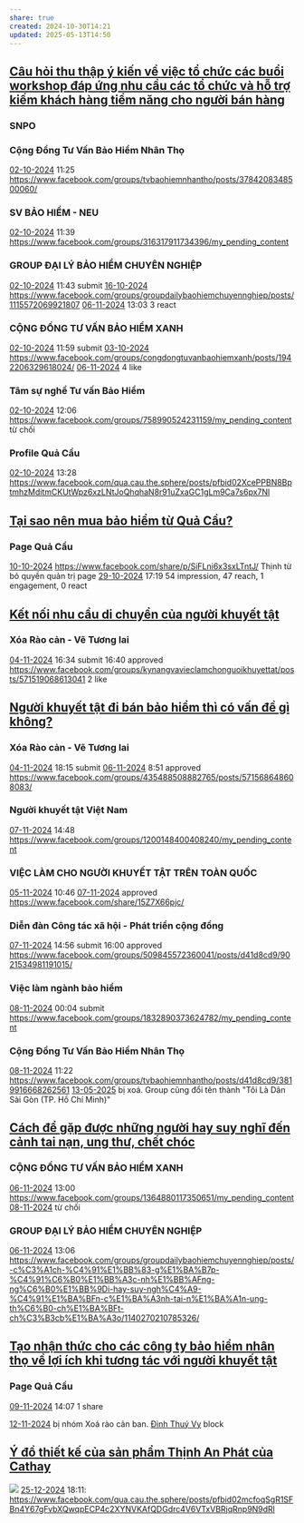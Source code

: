 ```yaml
---
share: true
created: 2024-10-30T14:21
updated: 2025-05-13T14:50
---
```

## [Câu hỏi thu thập ý kiến về việc tổ chức các buổi workshop đáp ứng nhu cầu các tổ chức và hỗ trợ kiếm khách hàng tiềm năng cho người bán hàng](../M%E1%BA%A1ng%20k%E1%BA%BFt%20n%E1%BB%91i%20nhu%20c%E1%BA%A7u/C%C3%A2u%20h%E1%BB%8Fi%20thu%20th%E1%BA%ADp%20%C3%BD%20ki%E1%BA%BFn%20v%E1%BB%81%20vi%E1%BB%87c%20t%E1%BB%95%20ch%E1%BB%A9c%20c%C3%A1c%20bu%E1%BB%95i%20workshop%20%C4%91%C3%A1p%20%E1%BB%A9ng%20nhu%20c%E1%BA%A7u%20c%C3%A1c%20t%E1%BB%95%20ch%E1%BB%A9c%20v%C3%A0%20h%E1%BB%97%20tr%E1%BB%A3%20ki%E1%BA%BFm%20kh%C3%A1ch%20h%C3%A0ng%20ti%E1%BB%81m%20n%C4%83ng%20cho%20ng%C6%B0%E1%BB%9Di%20b%C3%A1n%20h%C3%A0ng.md)
### SNPO
### Cộng Đồng Tư Vấn Bảo Hiểm Nhân Thọ
[02-10-2024](02-10-2024.md) 11:25 https://www.facebook.com/groups/tvbaohiemnhantho/posts/3784208348500060/

### SV BẢO HIỂM - NEU
[02-10-2024](02-10-2024.md) 11:39 https://www.facebook.com/groups/316317911734396/my_pending_content

### GROUP ĐẠI LÝ BẢO HIỂM CHUYÊN NGHIỆP
[02-10-2024](02-10-2024.md) 11:43 submit
[16-10-2024](16-10-2024.md) https://www.facebook.com/groups/groupdailybaohiemchuyennghiep/posts/1115572069921807
[06-11-2024](06-11-2024.md) 13:03 3 react

### CỘNG ĐỒNG TƯ VẤN BẢO HIỂM XANH
[02-10-2024](02-10-2024.md) 11:59 submit
[03-10-2024](03-10-2024.md) https://www.facebook.com/groups/congdongtuvanbaohiemxanh/posts/1942206329618024/
[06-11-2024](06-11-2024.md) 4 like
### Tâm sự nghề Tư vấn Bảo Hiểm
[02-10-2024](02-10-2024.md) 12:06 https://www.facebook.com/groups/758990524231159/my_pending_content
từ chối
### Profile Quả Cầu
[02-10-2024](02-10-2024.md) 13:28 https://www.facebook.com/qua.cau.the.sphere/posts/pfbid02XcePPBN8BptmhzMditmCKUtWpz6xzLNtJoQhqhaN8r91uZxaGC1gLm9Ca7s6px7Nl

## [Tại sao nên mua bảo hiểm từ Quả Cầu?](../../%F0%9F%93%9CT%C3%A0i%20nguy%C3%AAn/Qu%C3%A0%20t%E1%BA%B7ng/B%E1%BA%A3o%20hi%E1%BB%83m/index.md)
### Page Quả Cầu
[10-10-2024](10-10-2024.md) https://www.facebook.com/share/p/SiFLni6x3sxLTntJ/
Thịnh từ bỏ quyền quản trị page
[29-10-2024](29-10-2024.md) 17:19 54 impression, 47 reach, 1 engagement, 0 react

## [Kết nối nhu cầu di chuyển của người khuyết tật](../../%F0%9F%93%9CT%C3%A0i%20nguy%C3%AAn/%C3%9D%20t%C6%B0%E1%BB%9Fng%20ki%E1%BA%BFm%20ti%E1%BB%81n/3%20%C3%9D%20t%C6%B0%E1%BB%9Fng/Gia%20c%C3%B4ng%20gi%E1%BA%A3i%20ph%C3%A1p/K%E1%BA%BFt%20n%E1%BB%91i%20nhu%20c%E1%BA%A7u%20di%20chuy%E1%BB%83n%20c%E1%BB%A7a%20ng%C6%B0%E1%BB%9Di%20khuy%E1%BA%BFt%20t%E1%BA%ADt.md)
### Xóa Rào cản - Vẽ Tương lai 
[04-11-2024](04-11-2024.md) 16:34 submit
16:40 approved https://www.facebook.com/groups/kynangvavieclamchonguoikhuyettat/posts/571519068613041
2 like

## [Người khuyết tật đi bán bảo hiểm thì có vấn đề gì không?](../M%E1%BA%A1ng%20k%E1%BA%BFt%20n%E1%BB%91i%20nhu%20c%E1%BA%A7u/Ng%C6%B0%E1%BB%9Di%20khuy%E1%BA%BFt%20t%E1%BA%ADt/C%C3%A1c%20c%C3%A2u%20h%E1%BB%8Fi%20v%E1%BB%81%20ng%C6%B0%E1%BB%9Di%20khuy%E1%BA%BFt%20t%E1%BA%ADt.md#Người%20khuyết%20tật%20đi%20bán%20bảo%20hiểm%20thì%20có%20vấn%20đề%20gì%20không?)
### Xóa Rào cản - Vẽ Tương lai 
[04-11-2024](04-11-2024.md) 18:15 submit
[06-11-2024](06-11-2024.md) 8:51 approved https://www.facebook.com/groups/435488508882765/posts/571568648608083/

### Người khuyết tật Việt Nam
[07-11-2024](07-11-2024.md) 14:48 https://www.facebook.com/groups/1200148400408240/my_pending_content

### VIỆC LÀM CHO NGƯỜI KHUYẾT TẬT TRÊN TOÀN QUỐC
[05-11-2024](05-11-2024.md) 10:46 
[07-11-2024](07-11-2024.md) approved https://www.facebook.com/share/15Z7X66pjc/
### Diễn đàn Công tác xã hội - Phát triển cộng đồng
[07-11-2024](07-11-2024.md) 14:56 submit
16:00 approved https://www.facebook.com/groups/509845572360041/posts/d41d8cd9/9021534981191015/

### Việc làm ngành bảo hiểm
[08-11-2024](08-11-2024.md) 00:04 submit https://www.facebook.com/groups/1832890373624782/my_pending_content
### Cộng Đồng Tư Vấn Bảo Hiểm Nhân Thọ
[08-11-2024](08-11-2024.md) 11:22 https://www.facebook.com/groups/tvbaohiemnhantho/posts/d41d8cd9/3819916668262561
[13-05-2025](13-05-2025.md) bị xoá. Group cũng đổi tên thành "Tôi Là Dân Sài Gòn (TP. Hồ Chí Minh)"
## [Cách để gặp được những người hay suy nghĩ đến cảnh tai nạn, ung thư, chết chóc](../Ch%E1%BA%A1y%20ch%E1%BB%89%20ti%C3%AAu/L%C3%A0m%20nh%C3%A2n%20s%E1%BB%B1%20th%E1%BA%ADt/B%E1%BA%A3o%20hi%E1%BB%83m/Ki%E1%BA%BFm%20kh%C3%A1ch/Ng%C6%B0%E1%BB%9Di%20hay%20suy%20ngh%C4%A9%20%C4%91%E1%BA%BFn%20c%E1%BA%A3nh%20tai%20n%E1%BA%A1n,%20ung%20th%C6%B0,%20ch%E1%BA%BFt%20ch%C3%B3c/C%C3%A1ch%20%C4%91%E1%BB%83%20g%E1%BA%B7p%20%C4%91%C6%B0%E1%BB%A3c%20nh%E1%BB%AFng%20ng%C6%B0%E1%BB%9Di%20hay%20suy%20ngh%C4%A9%20%C4%91%E1%BA%BFn%20c%E1%BA%A3nh%20tai%20n%E1%BA%A1n,%20ung%20th%C6%B0,%20ch%E1%BA%BFt%20ch%C3%B3c.md)
### CỘNG ĐỒNG TƯ VẤN BẢO HIỂM XANH
[06-11-2024](06-11-2024.md) 13:00 https://www.facebook.com/groups/1364880117350651/my_pending_content
[08-11-2024](08-11-2024.md) từ chối

### GROUP ĐẠI LÝ BẢO HIỂM CHUYÊN NGHIỆP
[06-11-2024](06-11-2024.md) 13:06 https://www.facebook.com/groups/groupdailybaohiemchuyennghiep/posts/-c%C3%A1ch-%C4%91%E1%BB%83-g%E1%BA%B7p-%C4%91%C6%B0%E1%BB%A3c-nh%E1%BB%AFng-ng%C6%B0%E1%BB%9Di-hay-suy-ngh%C4%A9-%C4%91%E1%BA%BFn-c%E1%BA%A3nh-tai-n%E1%BA%A1n-ung-th%C6%B0-ch%E1%BA%BFt-ch%C3%B3cb%E1%BA%A3o/1140270210785326/

## [Tạo nhận thức cho các công ty bảo hiểm nhân thọ về lợi ích khi tương tác với người khuyết tật](../M%E1%BA%A1ng%20k%E1%BA%BFt%20n%E1%BB%91i%20nhu%20c%E1%BA%A7u/Ng%C6%B0%E1%BB%9Di%20khuy%E1%BA%BFt%20t%E1%BA%ADt/T%E1%BA%A1o%20nh%E1%BA%ADn%20th%E1%BB%A9c%20cho%20c%C3%A1c%20c%C3%B4ng%20ty%20b%E1%BA%A3o%20hi%E1%BB%83m%20nh%C3%A2n%20th%E1%BB%8D%20v%E1%BB%81%20l%E1%BB%A3i%20%C3%ADch%20khi%20t%C6%B0%C6%A1ng%20t%C3%A1c%20v%E1%BB%9Bi%20ng%C6%B0%E1%BB%9Di%20khuy%E1%BA%BFt%20t%E1%BA%ADt.md)
### Page Quả Cầu
[09-11-2024](09-11-2024.md)
14:07 1 share

[12-11-2024](12-11-2024.md) bị nhóm Xoá rào cản ban. [Đinh Thuý Vy](https://www.facebook.com/Vydt.98) block

## [Ý đồ thiết kế của sản phẩm Thịnh An Phát của Cathay](../../%F0%9F%93%9CT%C3%A0i%20nguy%C3%AAn/Ch%E1%BB%8Dn%20s%E1%BA%A3n%20ph%E1%BA%A9m%20ph%C3%B9%20h%E1%BB%A3p/B%E1%BA%A3o%20hi%E1%BB%83m/Cathay/%C3%9D%20%C4%91%E1%BB%93%20thi%E1%BA%BFt%20k%E1%BA%BF%20c%E1%BB%A7a%20s%E1%BA%A3n%20ph%E1%BA%A9m%20Th%E1%BB%8Bnh%20An%20Ph%C3%A1t%20c%E1%BB%A7a%20Cathay.md)
![](https://i.imgur.com/N6H429w.png)
[25-12-2024](25-12-2024.md) 18:11: https://www.facebook.com/qua.cau.the.sphere/posts/pfbid02mcfoqSgR1SFBn4Y67gFvbXQwqpECP4c2XYNVKAfQDGdrc4V6VTxVBRjqRnp9N9dRl